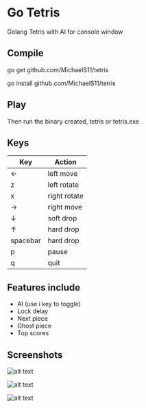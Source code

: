 # Go Tetris

Golang Tetris with AI for console window


## Compile

go get github.com/MichaelS11/tetris

go install github.com/MichaelS11/tetris


## Play

Then run the binary created, tetris or tetris.exe


## Keys

| Key | Action |
| --- | --- |
| &larr; | left move |
| z | left rotate |
| x | right rotate |
| &rarr; | right move |
| &darr; | soft drop |
| &uarr; | hard drop |
| spacebar | hard drop |
| p | pause |
| q | quit |


## Features include

- AI (use i key to toggle)
- Lock delay
- Next piece
- Ghost piece
- Top scores


## Screenshots

![alt text](https://raw.githubusercontent.com/MichaelS11/tetris/master/screenshots/screenshot1.png "Go Tetris")

![alt text](https://raw.githubusercontent.com/MichaelS11/tetris/master/screenshots/screenshot2.png "Golang Tetris")

![alt text](https://raw.githubusercontent.com/MichaelS11/tetris/master/screenshots/screenshot3.png "Tetris Top Scores")

